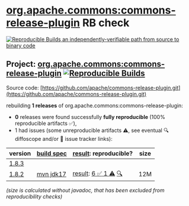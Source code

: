 [org.apache.commons:commons-release-plugin](https://central.sonatype.com/artifact/org.apache.commons/commons-release-plugin/versions) RB check
=======

[![Reproducible Builds](https://reproducible-builds.org/images/logos/rb.svg) an independently-verifiable path from source to binary code](https://reproducible-builds.org/)

## Project: [org.apache.commons:commons-release-plugin](https://central.sonatype.com/artifact/org.apache.commons/commons-release-plugin/versions) [![Reproducible Builds](https://img.shields.io/endpoint?url=https://raw.githubusercontent.com/jvm-repo-rebuild/reproducible-central/master/content/org/apache/commons/commons-release-plugin/badge.json)](https://github.com/jvm-repo-rebuild/reproducible-central/blob/master/content/org/apache/commons/commons-release-plugin/README.md)

Source code: [https://github.com/apache/commons-release-plugin.git](https://github.com/apache/commons-release-plugin.git)

rebuilding **1 releases** of org.apache.commons:commons-release-plugin:
- **0** releases were found successfully **fully reproducible** (100% reproducible artifacts :white_check_mark:),
- 1 had issues (some unreproducible artifacts :warning:, see eventual :mag: diffoscope and/or :memo: issue tracker links):

| version | [build spec](/BUILDSPEC.md) | [result](https://reproducible-builds.org/docs/jvm/): reproducible? | size |
| -- | --------- | ------ | -- |
| [1.8.3](https://central.sonatype.com/artifact/org.apache.commons/commons-release-plugin/1.8.3/pom) | | | |
| [1.8.2](https://central.sonatype.com/artifact/org.apache.commons/commons-release-plugin/1.8.2/pom) | [mvn jdk17](commons-release-plugin-1.8.2.buildspec) | [result](commons-release-plugin-1.8.2.buildinfo): [6 :white_check_mark:  1 :warning:](commons-release-plugin-1.8.2.buildcompare) [:mag:](commons-release-plugin-1.8.2.diffoscope) | 12M |

<i>(size is calculated without javadoc, that has been excluded from reproducibility checks)</i>

